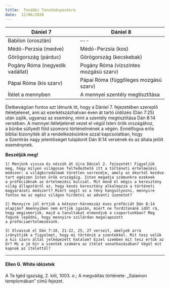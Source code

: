 ```yaml
---
title:  További Tanulmányozásra
date:  12/06/2020
---
```


|Dániel 7|Dániel 8|
|---|---|
|Babilon (oroszlán)|–--|
|Médó-Perzsia (medve)|Médó-Perzsia (kos)|
|Görögország (párduc)|Görögország (kecskebak)|
|Pogány Róma (negyedik vadállat)|Pogány Róma (vízszintes mozgású szarv)|
|Pápai Róma (kis szarv)|Pápai Róma (függőleges mozgású szarv)|
|Ítélet a mennyben|A mennyei szentély megtisztítása|

Életbevágóan fontos azt látnunk itt, hogy a Dániel 7. fejezetében szereplő ítéletjelenet, ami az ezerkétszázhatvan éven át tartó üldözés (Dán 7:25) után zajlik, ugyanaz az esemény, mint a szentély megtisztítása Dán 8:14 versében. A mennyei ítéletjelenet vezet el végül Isten örök országához, a bűnbe süllyedt föld szomorú történelmének a végén. Ennélfogva erős bibliai bizonyíték áll a rendelkezésünkre azzal kapcsolatban, hogy a Szentírás nagy jelentőséget tulajdonít Dán 8:14 versének és az általa jelölt eseménynek.

**Beszéljük meg!**

`1) Menjünk vissza és nézzük át újra Dániel 2. fejezetét! Figyeljük meg, hogy milyen világosan felfedezhető itt a történeti értelmezési módszer: a világbirodalmak töretlen sorrendje, amely az ókortól kezdve tart egészen Isten örök országáig. Isten megadja számunkra ezeknek a próféciáknak az értelmezési kulcsát. Mit mond el mégis a keresztény világ állapotáról az, hogy kevés keresztény alkalmazza a történeti magyarázati módszert? Miért segít ez a tény hangsúlyozni, mennyire fontos ma az egész világon hirdetni az adventi üzenetet?`

`2) Mennyire jól értjük a kétezer-háromszáz éves próféciát Dán 8:14 alapján? Amennyiben nem értjük igazán, miért ne fordítanánk időt rá, hogy megismerjük, majd a tanultakat elmondjuk a csoportunkban? Meg fogunk lepődni, hogy mennyire szilárdan megalapozott a próféciaértelmezésünk.`

`3) Olvassuk el Dán 7:18, 21-22, 25, 27 verseit, amelyek arra irányítják a figyelmet, hogy mi történik a szentekkel. Mit tesz velük a kis szarv által jelképezett hatalom? Ezzel szemben mit tesz értük az Úr? Mi a jó hír a szentek számára az ítélet vonatkozásában? Végül mit kapnak az ítélettől?   `

---

#### Ellen G. White idézetek

A Te Igéd igazság, 2. köt, 1003. o.; A megváltás története: „Salamon templomában” című fejezet.

